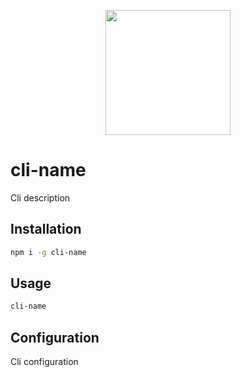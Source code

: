 <p align="center">
  <img src="https://placehold.it/200x400" width="200">
</p>

# cli-name

Cli description

## Installation

```bash
npm i -g cli-name
```

## Usage

```bash
cli-name
```

## Configuration

Cli configuration
